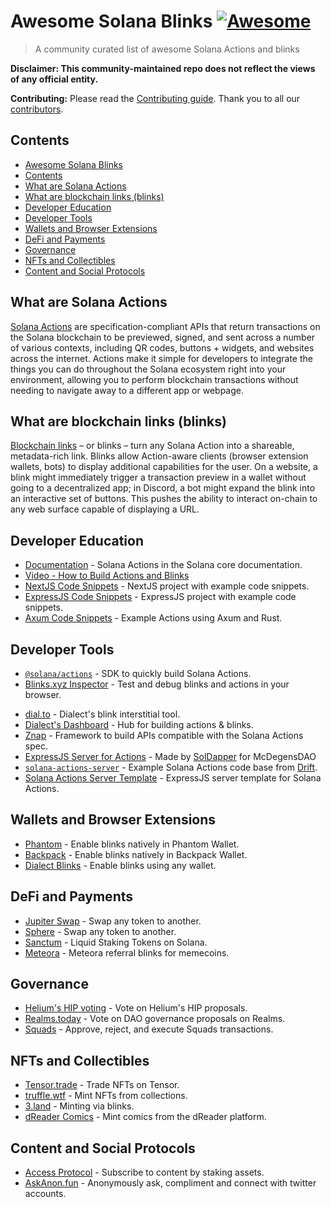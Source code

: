 <!--lint disable double-link-->
<!--prettier-ignore-->
# Awesome Solana Blinks [![Awesome](https://awesome.re/badge.svg)](https://awesome.re)

> A community curated list of awesome Solana Actions and blinks

<!--lint disable remark-lint:no-emphasis-as-heading -->
**Disclaimer: This community-maintained repo does not reflect the views of any
official entity.**

<!--lint disable remark-lint:no-emphasis-as-heading -->
**Contributing:** Please read the [Contributing guide](./CONTRIBUTING.md). Thank
you to all our
[contributors](https://github.com/solana-developers/awesome-blinks/graphs/contributors).

## Contents

- [Awesome Solana Blinks](#awesome-solana-blinks-)
- [Contents](#contents)
- [What are Solana Actions](#what-are-solana-actions)
- [What are blockchain links (blinks)](#what-are-blockchain-links-blinks)
- [Developer Education](#developer-education)
- [Developer Tools](#developer-tools)
- [Wallets and Browser Extensions](#wallets-and-browser-extensions)
- [DeFi and Payments](#defi-and-payments)
- [Governance](#governance)
- [NFTs and Collectibles](#nfts-and-collectibles)
- [Content and Social Protocols](#content-and-social-protocols)

## What are Solana Actions

[Solana Actions](https://solana.com/docs/advanced/actions#actions) are
specification-compliant APIs that return transactions on the Solana blockchain
to be previewed, signed, and sent across a number of various contexts, including
QR codes, buttons + widgets, and websites across the internet. Actions make it
simple for developers to integrate the things you can do throughout the Solana
ecosystem right into your environment, allowing you to perform blockchain
transactions without needing to navigate away to a different app or webpage.

## What are blockchain links (blinks)

[Blockchain links](https://solana.com/docs/advanced/actions#blinks) – or blinks
– turn any Solana Action into a shareable, metadata-rich link. Blinks allow
Action-aware clients (browser extension wallets, bots) to display additional
capabilities for the user. On a website, a blink might immediately trigger a
transaction preview in a wallet without going to a decentralized app; in
Discord, a bot might expand the blink into an interactive set of buttons. This
pushes the ability to interact on-chain to any web surface capable of displaying
a URL.

## Developer Education

- [Documentation](https://solana.com/docs/advanced/actions) - Solana Actions in the Solana core documentation.
- [Video - How to Build Actions and Blinks](https://www.youtube.com/watch?v=kCht01Ycif0)
- [NextJS Code Snippets](https://github.com/solana-developers/solana-actions/tree/main/examples/next-js) - NextJS project with example code snippets.
- [ExpressJS Code Snippets](https://github.com/solana-developers/solana-actions/tree/main/examples/express) - ExpressJS project with example code snippets.
- [Axum Code Snippets](https://github.com/solana-developers/solana-actions/tree/main/examples/axum) - Example Actions using Axum and Rust.

## Developer Tools

- [`@solana/actions`](https://www.npmjs.com/package/@solana/actions) - SDK to quickly build Solana Actions.
- [Blinks.xyz Inspector](https://www.blinks.xyz/inspector) - Test and debug blinks and actions in your browser.
<!--  -->
- [dial.to](https://dial.to) - Dialect's blink interstitial tool.
- [Dialect's Dashboard](https://dashboard.dialect.to) - Hub for building actions & blinks.
- [Znap](https://github.com/heavy-duty/znap) - Framework to build APIs compatible with the Solana Actions spec.
- [ExpressJS Server for Actions](https://github.com/McDegens-DAO/solana-action-express) - Made by [SolDapper](https://x.com/SolDapper) for McDegensDAO
- [`solana-actions-server`](https://github.com/drift-labs/solana-actions-server) - Example Solana Actions code base from [Drift](https://discord.gg/driftprotocol).
- [Solana Actions Server Template](https://github.com/arihantbansal/solana-actions-template) - ExpressJS server template for Solana Actions.

## Wallets and Browser Extensions

- [Phantom](https://phantom.app) - Enable blinks natively in Phantom Wallet.
- [Backpack](https://backpack.app) - Enable blinks natively in Backpack Wallet.
- [Dialect Blinks](https://chromewebstore.google.com/detail/dialect-blinks/mhklkgpihchphohoiopkidjnbhdoilof) - Enable blinks using any wallet.

## DeFi and Payments

- [Jupiter Swap](https://jup.ag/swap/USDC-SOL) - Swap any token to another.
- [Sphere](https://dial.to/sphere/pay/paymentLink_ea7773f8e9ca45de8aa6072311fe31a6) - Swap any token to another.
- [Sanctum](https://app.sanctum.so/trade/SOL-hSOL) - Liquid Staking Tokens on Solana.
- [Meteora](https://app.meteora.ag/pools/HifGMRtyVovedmEzLmnzhKmWTsxnaPSHVYqJnJiEarv7) - Meteora referral blinks for memecoins.

## Governance

- [Helium's HIP voting](https://heliumvote.com/mobile/proposals/2z9WenqeZvdCuPEDJBKn4dDPequj99SURYYZNUtooyfN) - Vote on Helium's HIP proposals.
- [Realms.today](https://dial.to/realms/vote/dao/Dean%27s%20List%20Network%20State/proposal/G3av7swjUPKjD4b5VisUzvK1MWoGLvGMWH8Fagy7tXWF) - Vote on DAO governance proposals on Realms.
- [Squads](https://dial.to/?action=solana-action%3Ahttps%3A%2F%2Fsquads-actions-poc.vercel.app%2Fapi%2Factions%2Fapprove-tx%3Fsquad%3D8J1vkuS76G4taHxvBKKC8rjeHjydiFZhRBtyLBQ9WYYe%26tx%3D4) - Approve, reject, and execute Squads transactions.

## NFTs and Collectibles

- [Tensor.trade](https://www.tensor.trade/trade/tensorians) - Trade NFTs on Tensor.
- [truffle.wtf](https://truffle.wtf/project/test-solana-actions) - Mint NFTs from collections.
- [3.land](https://3.land/item/FqpWuEUcvAmnpSfo5EmigPYd8XYGyWbwzty8zrqmy6Qj) - Minting via blinks.
- [dReader Comics](https://dreader.app/mint/48) - Mint comics from the dReader platform.

## Content and Social Protocols

- [Access Protocol](https://hub.accessprotocol.co/creators/the-block) - Subscribe to content by staking assets.
- [AskAnon.fun](https://x.com/drip_haus/status/1810758421836362017) - Anonymously ask, compliment and connect with twitter accounts.
